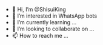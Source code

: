 - 👋 Hi, I’m @ShisuiKing
- 👀 I’m interested in WhatsApp bots
- 🌱 I’m currently learning ...
- 💞️ I’m looking to collaborate on ...
- 📫 How to reach me ...

<!---
ShisuiKing/ShisuiKing is a ✨ special ✨ repository because its `README.md` (this file) appears on your GitHub profile.
You can click the Preview link to take a look at your changes.
--->
